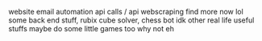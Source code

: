 website
email automation
api calls / api
webscraping
find more now lol
some back end stuff, rubix cube solver, chess bot idk
other real life useful stuffs
maybe do some little games too why not eh
